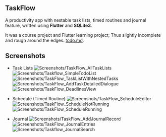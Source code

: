 ## TaskFlow

A productivity app with nestable task lists, timed routines and journal feature, written using **Flutter** and **SQLite3**.

It was a course project and Flutter learning project; Thus slightly incomplete and rough around the edges. [todo.md](https://github.com/mahesh-hegde/TaskFlow/blob/main/todo.md).

## Screenshots

* Task Lists
![Screenshots/TaskFlow_AllTaskLists](https://github.com/mahesh-hegde/TaskFlow/blob/main/Screenshots/Screenshots/TaskFlow_AllTaskLists.png)
![Screenshots/Taskflow_SimpleTodoList](https://github.com/mahesh-hegde/TaskFlow/blob/main/Screenshots/Screenshots/Taskflow_SimpleTodoList.png)
![Screenshots/TaskFlow_TaskListWithNestedTasks](https://github.com/mahesh-hegde/TaskFlow/blob/main/Screenshots/Screenshots/TaskFlow_TaskListWithNestedTasks.png)
![Screenshots/TaskFlow_AddTaskDetailedDialogue](https://github.com/mahesh-hegde/TaskFlow/blob/main/Screenshots/Screenshots/TaskFlow_AddTaskDetailedDialogue.png)
![Screenshots/TaskFlow_DeadlinesView](https://github.com/mahesh-hegde/TaskFlow/blob/main/Screenshots/Screenshots/TaskFlow_DeadlinesView.png)

* Schedule (Timed Routine)
![Screenshots/TaskFlow_ScheduleEditor](https://github.com/mahesh-hegde/TaskFlow/blob/main/Screenshots/Screenshots/TaskFlow_ScheduleEditor.png)
![Screenshots/TaskFlow_ScheduleNotRunning](https://github.com/mahesh-hegde/TaskFlow/blob/main/Screenshots/Screenshots/TaskFlow_ScheduleNotRunning.png)
![Screenshots/TaskFlow_ScheduleRunning](https://github.com/mahesh-hegde/TaskFlow/blob/main/Screenshots/Screenshots/TaskFlow_ScheduleRunning.png)

* Journal
![Screenshots/TaskFlow_AddJournalRecord](https://github.com/mahesh-hegde/TaskFlow/blob/main/Screenshots/Screenshots/TaskFlow_AddJournalRecord.png)
![Screenshots/TaskFlow_JournalEntries](https://github.com/mahesh-hegde/TaskFlow/blob/main/Screenshots/Screenshots/TaskFlow_JournalEntries.png)
![Screenshots/Taskflow_JournalSearch](https://github.com/mahesh-hegde/TaskFlow/blob/main/Screenshots/Screenshots/Taskflow_JournalSearch.png)

